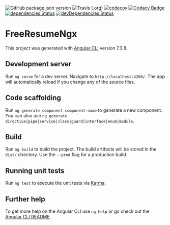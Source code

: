 ![GitHub package.json version](https://img.shields.io/github/package-json/v/jesusvallez/FreeResumeNgx.svg)
![Travis (.org)](https://img.shields.io/travis/jesusvallez/FreeResumeNgx.svg)
[![codecov](https://img.shields.io/codecov/c/github/jesusvallez/FreeResumeNgx.svg)](https://codecov.io/gh/jesusvallez/FreeResumeNgx)
[![Codacy Badge](https://api.codacy.com/project/badge/Grade/c6e3a36a4f1d46b199d8049d8cc6986a)](https://www.codacy.com/app/jesusvallez/FreeResumeNgx?utm_source=github.com&amp;utm_medium=referral&amp;utm_content=jesusvallez/FreeResumeNgx&amp;utm_campaign=Badge_Grade)
[![dependencies Status](https://david-dm.org/jesusvallez/FreeResumeNgx/status.svg)](https://david-dm.org/jesusvallez/FreeResumeNgx)
[![devDependencies Status](https://david-dm.org/jesusvallez/FreeResumeNgx/dev-status.svg)](https://david-dm.org/jesusvallez/FreeResumeNgx?type=dev)

# FreeResumeNgx

This project was generated with [Angular CLI](https://github.com/angular/angular-cli) version 7.3.8.

## Development server

Run `ng serve` for a dev server. Navigate to `http://localhost:4200/`. The app will automatically reload if you change any of the source files.

## Code scaffolding

Run `ng generate component component-name` to generate a new component. You can also use `ng generate directive|pipe|service|class|guard|interface|enum|module`.

## Build

Run `ng build` to build the project. The build artifacts will be stored in the `dist/` directory. Use the `--prod` flag for a production build.

## Running unit tests

Run `ng test` to execute the unit tests via [Karma](https://karma-runner.github.io).

## Further help

To get more help on the Angular CLI use `ng help` or go check out the [Angular CLI README](https://github.com/angular/angular-cli/blob/master/README.md).

